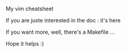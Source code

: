 My vim cheatsheet

If you are juste interested in the doc : it's here

If you want more, well, there's a Makefile ...

Hope it helps :)

